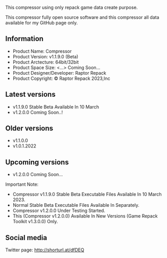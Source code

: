 This compressor using only repack game data create purpose.

This compressor fully open source software and this compressor all data available for my GitHub page only.

Information
-----------------------------------------------
- Product Name: Compressor
- Product Version: v1.1.9.0 (Beta)
- Product Arctecture: 64bit/32bit
- Product Space Size: <...> Coming Soon...
- Product Designer/Developer: Raptor Repack
- Product Copyright: © Raptor Repack 2023,Inc

Latest versions
-----------------------------------------------
- v1.1.9.0 Stable Beta Available In 10 March
- v1.2.0.0 Coming Soon..!

Older versions
-----------------------------------------------
- v1.1.0.0
- v1.0.1.2022

Upcoming versions
-----------------------------------------------
- v1.2.0.0 Coming Soon...

Important Note:
- Compressor v1.1.9.0 Stable Beta Executable Files Available In 10 March 2023.
- Normal Stable Beta Executable Files Available In Separately.
- Compressor v1.2.0.0 Under Testing Started.
- This (Compressor v1.2.0.0) Available In New Versions (Game Repack Toolkit v1.3.0.0) Only.

Social media
-----------------------------------------------
Twitter page: http://shorturl.at/dfDEQ
